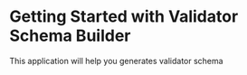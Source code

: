 # Getting Started with Validator Schema Builder

This application will help you generates validator schema


